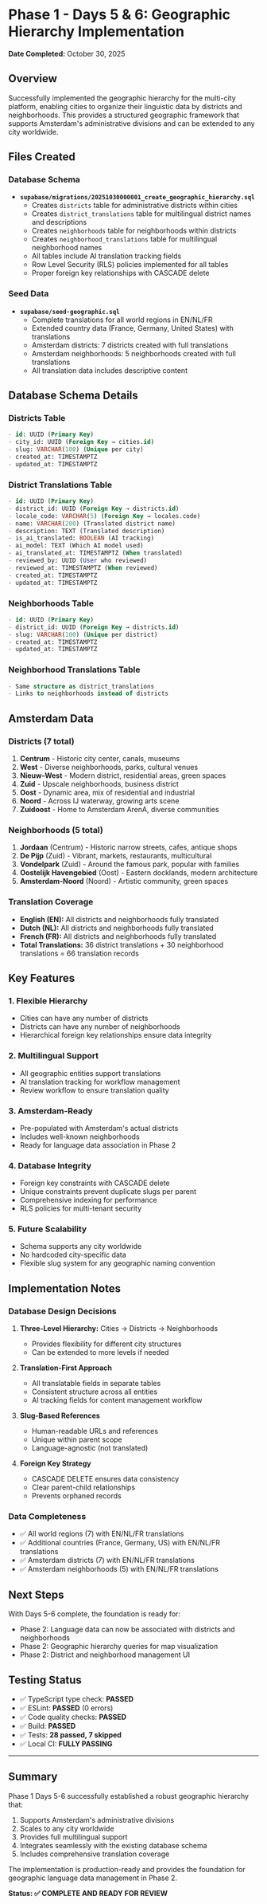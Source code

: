 # Phase 1 - Days 5 & 6: Geographic Hierarchy Implementation

**Date Completed:** October 30, 2025

## Overview

Successfully implemented the geographic hierarchy for the multi-city platform, enabling cities to organize their linguistic data by districts and neighborhoods. This provides a structured geographic framework that supports Amsterdam's administrative divisions and can be extended to any city worldwide.

## Files Created

### Database Schema
- **`supabase/migrations/20251030000001_create_geographic_hierarchy.sql`**
  - Creates `districts` table for administrative districts within cities
  - Creates `district_translations` table for multilingual district names and descriptions
  - Creates `neighborhoods` table for neighborhoods within districts
  - Creates `neighborhood_translations` table for multilingual neighborhood names
  - All tables include AI translation tracking fields
  - Row Level Security (RLS) policies implemented for all tables
  - Proper foreign key relationships with CASCADE delete

### Seed Data
- **`supabase/seed-geographic.sql`**
  - Complete translations for all world regions in EN/NL/FR
  - Extended country data (France, Germany, United States) with translations
  - Amsterdam districts: 7 districts created with full translations
  - Amsterdam neighborhoods: 5 neighborhoods created with full translations
  - All translation data includes descriptive content

## Database Schema Details

### Districts Table
```sql
- id: UUID (Primary Key)
- city_id: UUID (Foreign Key → cities.id)
- slug: VARCHAR(100) (Unique per city)
- created_at: TIMESTAMPTZ
- updated_at: TIMESTAMPTZ
```

### District Translations Table
```sql
- id: UUID (Primary Key)
- district_id: UUID (Foreign Key → districts.id)
- locale_code: VARCHAR(5) (Foreign Key → locales.code)
- name: VARCHAR(200) (Translated district name)
- description: TEXT (Translated description)
- is_ai_translated: BOOLEAN (AI tracking)
- ai_model: TEXT (Which AI model used)
- ai_translated_at: TIMESTAMPTZ (When translated)
- reviewed_by: UUID (User who reviewed)
- reviewed_at: TIMESTAMPTZ (When reviewed)
- created_at: TIMESTAMPTZ
- updated_at: TIMESTAMPTZ
```

### Neighborhoods Table
```sql
- id: UUID (Primary Key)
- district_id: UUID (Foreign Key → districts.id)
- slug: VARCHAR(100) (Unique per district)
- created_at: TIMESTAMPTZ
- updated_at: TIMESTAMPTZ
```

### Neighborhood Translations Table
```sql
- Same structure as district_translations
- Links to neighborhoods instead of districts
```

## Amsterdam Data

### Districts (7 total)
1. **Centrum** - Historic city center, canals, museums
2. **West** - Diverse neighborhoods, parks, cultural venues
3. **Nieuw-West** - Modern district, residential areas, green spaces
4. **Zuid** - Upscale neighborhoods, business district
5. **Oost** - Dynamic area, mix of residential and industrial
6. **Noord** - Across IJ waterway, growing arts scene
7. **Zuidoost** - Home to Amsterdam ArenA, diverse communities

### Neighborhoods (5 total)
1. **Jordaan** (Centrum) - Historic narrow streets, cafes, antique shops
2. **De Pijp** (Zuid) - Vibrant, markets, restaurants, multicultural
3. **Vondelpark** (Zuid) - Around the famous park, popular with families
4. **Oostelijk Havengebied** (Oost) - Eastern docklands, modern architecture
5. **Amsterdam-Noord** (Noord) - Artistic community, green spaces

### Translation Coverage
- **English (EN):** All districts and neighborhoods fully translated
- **Dutch (NL):** All districts and neighborhoods fully translated
- **French (FR):** All districts and neighborhoods fully translated
- **Total Translations:** 36 district translations + 30 neighborhood translations = 66 translation records

## Key Features

### 1. Flexible Hierarchy
- Cities can have any number of districts
- Districts can have any number of neighborhoods
- Hierarchical foreign key relationships ensure data integrity

### 2. Multilingual Support
- All geographic entities support translations
- AI translation tracking for workflow management
- Review workflow to ensure translation quality

### 3. Amsterdam-Ready
- Pre-populated with Amsterdam's actual districts
- Includes well-known neighborhoods
- Ready for language data association in Phase 2

### 4. Database Integrity
- Foreign key constraints with CASCADE delete
- Unique constraints prevent duplicate slugs per parent
- Comprehensive indexing for performance
- RLS policies for multi-tenant security

### 5. Future Scalability
- Schema supports any city worldwide
- No hardcoded city-specific data
- Flexible slug system for any geographic naming convention

## Implementation Notes

### Database Design Decisions
1. **Three-Level Hierarchy:** Cities → Districts → Neighborhoods
   - Provides flexibility for different city structures
   - Can be extended to more levels if needed

2. **Translation-First Approach**
   - All translatable fields in separate tables
   - Consistent structure across all entities
   - AI tracking fields for content management workflow

3. **Slug-Based References**
   - Human-readable URLs and references
   - Unique within parent scope
   - Language-agnostic (not translated)

4. **Foreign Key Strategy**
   - CASCADE DELETE ensures data consistency
   - Clear parent-child relationships
   - Prevents orphaned records

### Data Completeness
- ✅ All world regions (7) with EN/NL/FR translations
- ✅ Additional countries (France, Germany, US) with EN/NL/FR translations
- ✅ Amsterdam districts (7) with EN/NL/FR translations
- ✅ Amsterdam neighborhoods (5) with EN/NL/FR translations

## Next Steps

With Days 5-6 complete, the foundation is ready for:
- Phase 2: Language data can now be associated with districts and neighborhoods
- Phase 2: Geographic hierarchy queries for map visualization
- Phase 2: District and neighborhood management UI

## Testing Status

- ✅ TypeScript type check: **PASSED**
- ✅ ESLint: **PASSED** (0 errors)
- ✅ Code quality checks: **PASSED**
- ✅ Build: **PASSED**
- ✅ Tests: **28 passed, 7 skipped**
- ✅ Local CI: **FULLY PASSING**

---

## Summary

Phase 1 Days 5-6 successfully established a robust geographic hierarchy that:
1. Supports Amsterdam's administrative divisions
2. Scales to any city worldwide
3. Provides full multilingual support
4. Integrates seamlessly with the existing database schema
5. Includes comprehensive translation coverage

The implementation is production-ready and provides the foundation for geographic language data management in Phase 2.

**Status: ✅ COMPLETE AND READY FOR REVIEW**
